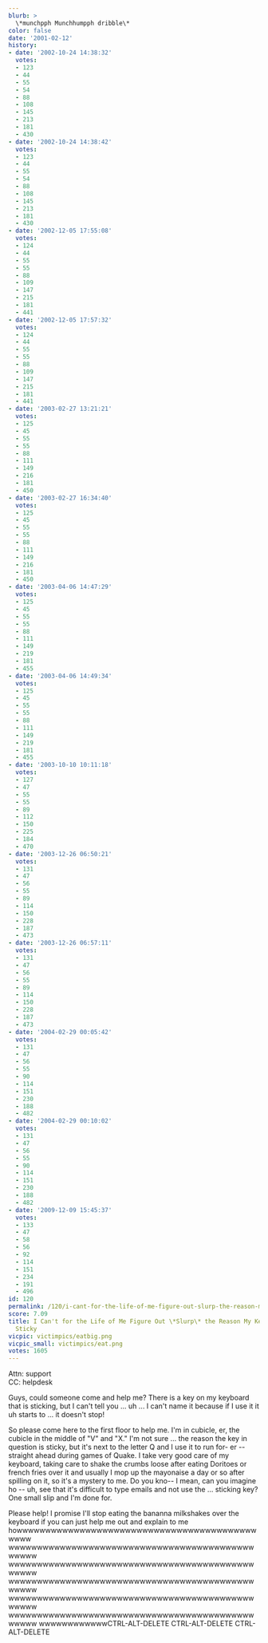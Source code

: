 ```yaml
---
blurb: >
  \*munchpph Munchhumpph dribble\*
color: false
date: '2001-02-12'
history:
- date: '2002-10-24 14:38:32'
  votes:
  - 123
  - 44
  - 55
  - 54
  - 88
  - 108
  - 145
  - 213
  - 181
  - 430
- date: '2002-10-24 14:38:42'
  votes:
  - 123
  - 44
  - 55
  - 54
  - 88
  - 108
  - 145
  - 213
  - 181
  - 430
- date: '2002-12-05 17:55:08'
  votes:
  - 124
  - 44
  - 55
  - 55
  - 88
  - 109
  - 147
  - 215
  - 181
  - 441
- date: '2002-12-05 17:57:32'
  votes:
  - 124
  - 44
  - 55
  - 55
  - 88
  - 109
  - 147
  - 215
  - 181
  - 441
- date: '2003-02-27 13:21:21'
  votes:
  - 125
  - 45
  - 55
  - 55
  - 88
  - 111
  - 149
  - 216
  - 181
  - 450
- date: '2003-02-27 16:34:40'
  votes:
  - 125
  - 45
  - 55
  - 55
  - 88
  - 111
  - 149
  - 216
  - 181
  - 450
- date: '2003-04-06 14:47:29'
  votes:
  - 125
  - 45
  - 55
  - 55
  - 88
  - 111
  - 149
  - 219
  - 181
  - 455
- date: '2003-04-06 14:49:34'
  votes:
  - 125
  - 45
  - 55
  - 55
  - 88
  - 111
  - 149
  - 219
  - 181
  - 455
- date: '2003-10-10 10:11:18'
  votes:
  - 127
  - 47
  - 55
  - 55
  - 89
  - 112
  - 150
  - 225
  - 184
  - 470
- date: '2003-12-26 06:50:21'
  votes:
  - 131
  - 47
  - 56
  - 55
  - 89
  - 114
  - 150
  - 228
  - 187
  - 473
- date: '2003-12-26 06:57:11'
  votes:
  - 131
  - 47
  - 56
  - 55
  - 89
  - 114
  - 150
  - 228
  - 187
  - 473
- date: '2004-02-29 00:05:42'
  votes:
  - 131
  - 47
  - 56
  - 55
  - 90
  - 114
  - 151
  - 230
  - 188
  - 482
- date: '2004-02-29 00:10:02'
  votes:
  - 131
  - 47
  - 56
  - 55
  - 90
  - 114
  - 151
  - 230
  - 188
  - 482
- date: '2009-12-09 15:45:37'
  votes:
  - 133
  - 47
  - 58
  - 56
  - 92
  - 114
  - 151
  - 234
  - 191
  - 496
id: 120
permalink: /120/i-cant-for-the-life-of-me-figure-out-slurp-the-reason-my-keyboard-is-so-sticky/
score: 7.09
title: I Can't for the Life of Me Figure Out \*Slurp\* the Reason My Keyboard Is So
  Sticky
vicpic: victimpics/eatbig.png
vicpic_small: victimpics/eat.png
votes: 1605
---
```


Attn: support  
 CC: helpdesk

Guys, could someone come and help me? There is a key on my keyboard that
is sticking, but I can't tell you ... uh ... I can't name it because if
I use it it uh starts to ... it doesn't stop!

So please come here to the first floor to help me. I'm in cubicle, er,
the cubicle in the middle of "V" and "X." I'm not sure ... the reason
the key in question is sticky, but it's next to the letter Q and I use
it to run for- er -- straight ahead during games of Quake. I take very
good care of my keyboard, taking care to shake the crumbs loose after
eating Doritoes or french fries over it and usually I mop up the
mayonaise a day or so after spilling on it, so it's a mystery to me. Do
you kno-- I mean, can you imagine ho -- uh, see that it's difficult to
type emails and not use the ... sticking key? One small slip and I'm
done for.

Please help! I promise I'll stop eating the bananna milkshakes over the
keyboard if you can just help me out and explain to me
howwwwwwwwwwwwwwwwwwwwwwwwwwwwwwwwwwwwwwwwwwwwww
wwwwwwwwwwwwwwwwwwwwwwwwwwwwwwwwwwwwwwwwwwwwwwww
wwwwwwwwwwwwwwwwwwwwwwwwwwwwwwwwwwwwwwwwwwwwwwww
wwwwwwwwwwwwwwwwwwwwwwwwwwwwwwwwwwwwwwwwwwwwwwww
wwwwwwwwwwwwwwwwwwwwwwwwwwwwwwwwwwwwwwwwwwwwwwww
wwwwwwwwwwwwwwwwwwwwwwwwwwwwwwwwwwwwwwwwwwwwwwww
wwwwwwwwwwwwCTRL-ALT-DELETE CTRL-ALT-DELETE CTRL-ALT-DELETE